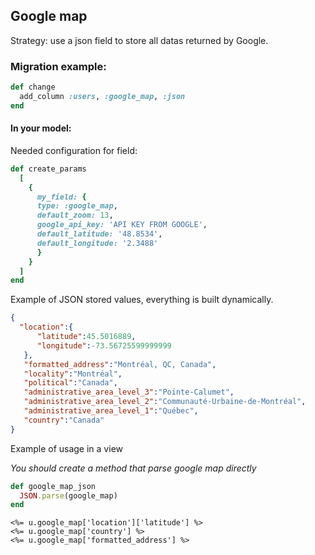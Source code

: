 ## Google map
Strategy: use a json field to store all datas returned by Google.

### Migration example:

```ruby
def change
  add_column :users, :google_map, :json
end
```

#### In your model:

Needed configuration for field:

```ruby
def create_params
  [
    {
      my_field: {
      type: :google_map,
      default_zoom: 13,
      google_api_key: 'API KEY FROM GOOGLE',
      default_latitude: '48.8534',
      default_longitude: '2.3488'
      }
    }
  ]
end
```

Example of JSON stored values, everything is built dynamically.

```json
{
  "location":{
      "latitude":45.5016889,
      "longitude":-73.56725599999999
   },
   "formatted_address":"Montréal, QC, Canada",
   "locality":"Montréal",
   "political":"Canada",
   "administrative_area_level_3":"Pointe-Calumet",
   "administrative_area_level_2":"Communauté-Urbaine-de-Montréal",
   "administrative_area_level_1":"Québec",
   "country":"Canada"
}
```

Example of usage in a view

*You should create a method that parse google map directly*

```ruby
def google_map_json
  JSON.parse(google_map)
end
```

```erb
<%= u.google_map['location']['latitude'] %>
<%= u.google_map['country'] %>
<%= u.google_map['formatted_address'] %>
```
